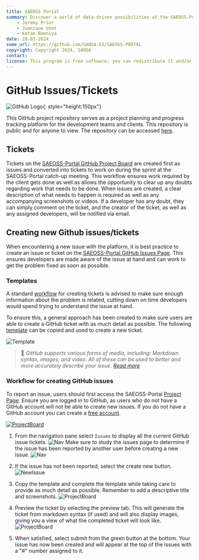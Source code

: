 ```yaml
---
title: SAEOSS Portal
summary: Discover a world of data-driven possibilities at the SAEOSS-Portal, where information converges to empower data sharing and decision-making.
    - Jeremy Prior
    - Juanique Voot
    - Ketan Bamniya
date: 28-03-2024
some_url: https://github.com/SANSA-EO/SAEOSS-PORTAL
copyright: Copyright 2024, SANSA
contact:
license: This program is free software; you can redistribute it and/or modify it under the terms of the GNU Affero General Public License as published by the Free Software Foundation; either version 3 of the License, or (at your option) any later version.
---
```


# GitHub Issues/Tickets

![GitHub Logo](../img/GitHub-Mark.png){: style="height:150px"}

This GitHub project repository serves as a project planning and progress tracking platform for the development teams and clients. This repository is public and for anyone to view. The repository can be accessed [here](https://github.com/kartoza/SAEOSS-Portal).

## Tickets

Tickets on the [SAEOSS-Portal GitHub Project Board](https://github.com/kartoza/SAEOSS-Portal/issues) are created first as issues and converted into tickets to work on during the sprint at the SAEOSS-Portal catch-up meeting. This workflow ensures work required by the client gets done as well as allows the opportunity to clear up any doubts regarding work that needs to be done. When issues are created, a clear description of what needs to happen is required as well as any accompanying screenshots or videos. If a developer has any doubt, they can simply comment on the ticket, and the creator of the ticket, as well as any assigned developers, will be notified via email.

## Creating new Github issues/tickets

When encountering a new issue with the platform, it is best practice to create an issue or ticket on the [SAEOSS-Portal GitHub Issues Page](https://github.com/kartoza/SAEOSS-Portal/issues). This ensures developers are made aware of the issue at hand and can work to get the problem fixed as soon as possible.

### Templates

A standard [workflow](#workflow-for-creating-github-issues) for creating tickets is advised to make sure enough information about the problem is related, cutting down on time developers would spend trying to understand the issue at hand.

To ensure this, a general approach has been created to make sure users are able to create a GitHub ticket with as much detail as possible. The following [template](../../developer/guide/templates/bug-report-message-template.md) can be copied and used to create a new ticket.

![Template](../img/github_bug_template.png)

> 🚩 *GitHub supports various forms of media, including: Markdown syntax, images, and video. All of these can be used to better and more accurately describe your issue. [Read more](https://docs.github.com/en/get-started/writing-on-github/getting-started-with-writing-and-formatting-on-github/basic-writing-and-formatting-syntax)*

### Workflow for creating GitHub issues

To report an issue, users should first access the SAEOSS-Portal [Project Page](https://github.com/kartoza/SAEOSS-Portal). Ensure you are logged in to GitHub, as users who do not have a GitHub account will not be able to create new issues. If you do not have a GitHub account you can create a [free account](https://github.com/signup?ref_cta=Sign+up&ref_loc=header+logged+out&ref_page=%2F&source=header-home).

[![ProjectBoard](../img/Gh_project.png)](../img/Gh_project.png)

1. From the navigation pane select `Issues` to display all the current GitHub issue tickets.
    ![Nav](../img/Gh_issue.png)
    Make sure to study the issues page to determine if the issue has been reported by another user before creating a new issue.
    ![Nav](../img/Gh_issues.png)

2. If the issue has not been reported, select the create new button.
    ![NewIssue](../img/Gh_newIssue.png)

3. Copy the template and complete the template while taking care to provide as much detail as possible. Remember to add a descriptive title and screenshots.
    ![ProjectBoard](../img/Gh_NewIss.png)

4. Preview the ticket by selecting the preview tab. This will generate the ticket from markdown syntax (if used) and will also display images, giving you a view of what the completed ticket will look like.
    ![ProjectBoard](../img/Gh_newIssPre.png)

5. When satisfied, select submit from the green button at the bottom. Your issue has now been created and will appear at the top of the issues with a "#" number assigned to it.
